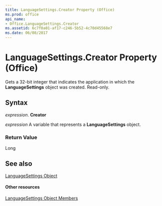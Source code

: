 ```yaml
---
title: LanguageSettings.Creator Property (Office)
ms.prod: office
api_name:
- Office.LanguageSettings.Creator
ms.assetid: 6c7f0a01-af17-c246-5b52-4c70d45568e7
ms.date: 06/08/2017
---
```



# LanguageSettings.Creator Property (Office)

Gets a 32-bit integer that indicates the application in which the  **LanguageSettings** object was created. Read-only.


## Syntax

 _expression_. **Creator**

 _expression_ A variable that represents a **LanguageSettings** object.


### Return Value

Long


## See also


[LanguageSettings Object](languagesettings-object-office.md)
#### Other resources


[LanguageSettings Object Members](languagesettings-members-office.md)

